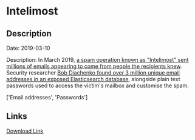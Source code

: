 # Intelimost

## Description

Date: 2019-03-10

Description:
In March 2019, <a href="https://techcrunch.com/2019/04/02/inside-a-spam-operation/" target="_blank" rel="noopener">a spam operation known as &quot;Intelimost&quot; sent millions of emails appearing to come from people the recipients knew</a>. Security researcher <a href="https://securitydiscovery.com/massive-spam-operation-uncovered-in-a-database-leak/" target="_blank" rel="noopener">Bob Diachenko found over 3 million unique email addresses in an exposed Elasticsearch database</a>, alongside plain text passwords used to access the victim's mailbox and customise the spam.


['Email addresses', 'Passwords']

## Links

[Download Link](https://link-to.net/1229997/122.68318719096149/dynamic/?r=aW50ZWxpbW9zdC5jb20=)